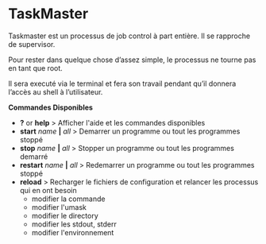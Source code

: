 # TaskMaster
Taskmaster est un processus de job control à part entière. Il se rapproche de supervisor.

Pour rester dans quelque chose d’assez simple, le processus ne  tourne pas en tant que root.

Il sera executé via le terminal et fera son travail pendant qu’il donnera l’accès au shell à l’utilisateur.

**Commandes Disponibles**

* **?** or **help**   > Afficher l'aide et les commandes disponibles
* **start** *name* **|** *all*  >  Demarrer un programme ou tout les programmes stoppé
* **stop** *name* **|** *all* > Stopper un programme ou tout les programmes demarré
* **restart** *name* **|** *all* > Redemarrer un programme ou tout les programmes stoppé
* **reload** > Recharger le fichiers de configuration et relancer les processus qui en ont besoin
  * modifier la commande
  * modifier l'umask
  * modifier le directory
  * modifier les stdout, stderr
  * modifier l'environnement